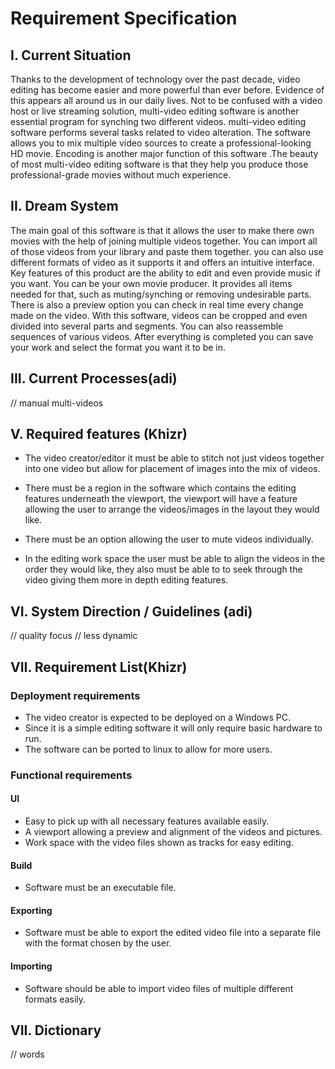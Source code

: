 # Requirement Specification

## I. Current Situation

Thanks to the development of technology over the past decade, video editing has become easier and more powerful than ever before. Evidence of this appears all around us in our daily lives. Not to be confused with a video host or live streaming solution, multi-video editing software is another essential program for synching two different videos. multi-video editing software performs several tasks related to video alteration. The software allows you to mix multiple video sources to create a professional-looking HD movie. Encoding is another major function of this software .The beauty of most multi-video editing software is that they help you produce those professional-grade movies without much experience.

## II. Dream System

The main goal of this software is that it allows the user to make there own movies with the help of joining multiple videos together. You can import all of those videos from your library and paste them together. you can also use different formats of video as it supports it and offers an intuitive interface. Key features of this product are the ability to edit and even provide music if you want. You can be your own movie producer. It provides all items needed for that, such as muting/synching or removing undesirable parts. There is also a preview option you can check in real time every change made on the video. With this software, videos can be cropped and even divided into several parts and segments. You can also reassemble sequences of various videos. After everything is completed you can save your work and select the format you want it to be in.

## III. Current Processes(adi)
// manual multi-videos


## V. Required features (Khizr)

- The video creator/editor it must be able to stitch not just videos together into one video but allow for placement   of images into the mix of videos. 

- There must be a region in the software which contains the editing features underneath the viewport, the viewport    will have a feature allowing the user to arrange the videos/images in the layout they would like.

- There must be an option allowing the user to mute videos individually.

- In the editing work space the user must be able to align the videos in the order they would like, they also must    be able to to seek through the video giving them more in depth editing features.

## VI. System Direction / Guidelines (adi)
// quality focus
// less dynamic

## VII. Requirement List(Khizr)

### Deployment requirements
- The video creator is expected to be deployed on a Windows PC.
- Since it is a simple editing software it will only require basic hardware to run.
- The software can be ported to linux to allow for more users. 

###  Functional requirements

#### UI

- Easy to pick up with all necessary features available easily.
- A viewport allowing a preview and alignment of the videos and pictures.
- Work space with the video files shown as tracks for easy editing.

#### Build
 
- Software must be an executable file.

#### Exporting

- Software must be able to export the edited video file into a separate file with the format chosen by the user.

#### Importing

- Software should be able to import video files of multiple different formats easily.

## VII. Dictionary
// words
